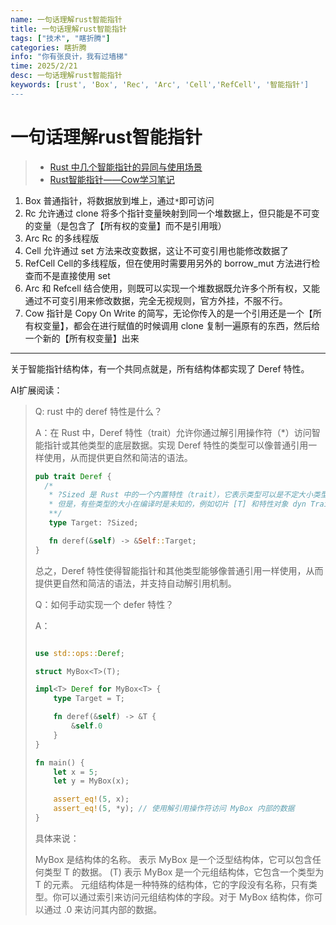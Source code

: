 ```yaml
---
name: 一句话理解rust智能指针
title: 一句话理解rust智能指针
tags: ["技术", "瞎折腾"]
categories: 瞎折腾
info: "你有张良计，我有过墙梯"
time: 2025/2/21
desc: 一句话理解rust智能指针
keywords: [rust', 'Box', 'Rec', 'Arc', 'Cell','RefCell', '智能指针']
---
```


# 一句话理解rust智能指针

>
> - [Rust 中几个智能指针的异同与使用场景](https://rustcc.cn/article?id=ac75148b-6eb0-4249-b36d-0a14875b736e)
> - [Rust智能指针——Cow学习笔记](https://zhuanlan.zhihu.com/p/19825428904?utm_campaign=shareopn&utm_medium=social&utm_psn=1876273633053245442&utm_source=wechat_session)
>

1. Box 普通指针，将数据放到堆上，通过`*`即可访问
2. Rc 允许通过 clone 将多个指针变量映射到同一个堆数据上，但只能是不可变的变量（是包含了【所有权的变量】而不是引用哦）
3. Arc Rc 的多线程版
4. Cell 允许通过 set 方法来改变数据，这让不可变引用也能修改数据了
5. RefCell Cell的多线程版，但在使用时需要用另外的 borrow_mut 方法进行检查而不是直接使用 set
6. Arc 和 Refcell 结合使用，则既可以实现一个堆数据既允许多个所有权，又能通过不可变引用来修改数据，完全无视规则，官方外挂，不服不行。
7. Cow 指针是 Copy On Write 的简写，无论你传入的是一个引用还是一个【所有权变量】，都会在进行赋值的时候调用 clone 复制一遍原有的东西，然后给一个新的【所有权变量】出来

---

关于智能指针结构体，有一个共同点就是，所有结构体都实现了 Deref 特性。

AI扩展阅读：

> Q: rust 中的 deref 特性是什么？
>
> A：在 Rust 中，Deref 特性（trait）允许你通过解引用操作符（*）访问智能指针或其他类型的底层数据。实现 Deref 特性的类型可以像普通引用一样使用，从而提供更自然和简洁的语法。
>
> ```rust
> pub trait Deref {
>   /*
>    * ?Sized 是 Rust 中的一个内置特性（trait），它表示类型可以是不定大小类型（dynamically sized type）。默认情况下，Rust 中的类型是定大小的（sized），即编译时可以确定其大小。
>    * 但是，有些类型的大小在编译时是未知的，例如切片 [T] 和特性对象 dyn Trait。?Sized 特性允许这些类型作为泛型参数。
>    **/
>    type Target: ?Sized;
>
>    fn deref(&self) -> &Self::Target;
> }
> ```
> 
> 总之，Deref 特性使得智能指针和其他类型能够像普通引用一样使用，从而提供更自然和简洁的语法，并支持自动解引用机制。
> 
> Q：如何手动实现一个 defer 特性？
> 
> A：
>
> ```rust
> 
> use std::ops::Deref;
>
> struct MyBox<T>(T);
> 
> impl<T> Deref for MyBox<T> {
>     type Target = T;
> 
>     fn deref(&self) -> &T {
>         &self.0
>     }
> }
> 
> fn main() {
>     let x = 5;
>     let y = MyBox(x);
> 
>     assert_eq!(5, x);
>     assert_eq!(5, *y); // 使用解引用操作符访问 MyBox 内部的数据
> }
> ```
>
> 具体来说：
>
> MyBox 是结构体的名称。
> <T> 表示 MyBox 是一个泛型结构体，它可以包含任何类型 T 的数据。
> (T) 表示 MyBox 是一个元组结构体，它包含一个类型为 T 的元素。
> 元组结构体是一种特殊的结构体，它的字段没有名称，只有类型。你可以通过索引来访问元组结构体的字段。对于 MyBox 结构体，你可以通过 .0 来访问其内部的数据。
> 

